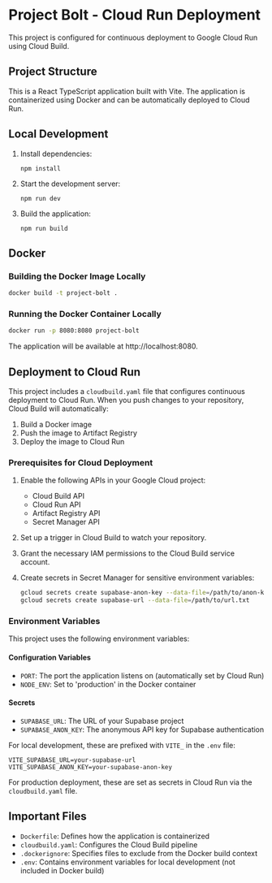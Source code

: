 # Project Bolt - Cloud Run Deployment

This project is configured for continuous deployment to Google Cloud Run using Cloud Build.

## Project Structure

This is a React TypeScript application built with Vite. The application is containerized using Docker and can be automatically deployed to Cloud Run.

## Local Development

1. Install dependencies:

   ```
   npm install
   ```

2. Start the development server:

   ```
   npm run dev
   ```

3. Build the application:
   ```
   npm run build
   ```

## Docker

### Building the Docker Image Locally

```bash
docker build -t project-bolt .
```

### Running the Docker Container Locally

```bash
docker run -p 8080:8080 project-bolt
```

The application will be available at http://localhost:8080.

## Deployment to Cloud Run

This project includes a `cloudbuild.yaml` file that configures continuous deployment to Cloud Run. When you push changes to your repository, Cloud Build will automatically:

1. Build a Docker image
2. Push the image to Artifact Registry
3. Deploy the image to Cloud Run

### Prerequisites for Cloud Deployment

1. Enable the following APIs in your Google Cloud project:

   - Cloud Build API
   - Cloud Run API
   - Artifact Registry API
   - Secret Manager API

2. Set up a trigger in Cloud Build to watch your repository.

3. Grant the necessary IAM permissions to the Cloud Build service account.

4. Create secrets in Secret Manager for sensitive environment variables:
   ```bash
   gcloud secrets create supabase-anon-key --data-file=/path/to/anon-key.txt
   gcloud secrets create supabase-url --data-file=/path/to/url.txt
   ```

### Environment Variables

This project uses the following environment variables:

#### Configuration Variables

- `PORT`: The port the application listens on (automatically set by Cloud Run)
- `NODE_ENV`: Set to 'production' in the Docker container

#### Secrets

- `SUPABASE_URL`: The URL of your Supabase project
- `SUPABASE_ANON_KEY`: The anonymous API key for Supabase authentication

For local development, these are prefixed with `VITE_` in the `.env` file:

```
VITE_SUPABASE_URL=your-supabase-url
VITE_SUPABASE_ANON_KEY=your-supabase-anon-key
```

For production deployment, these are set as secrets in Cloud Run via the `cloudbuild.yaml` file.

## Important Files

- `Dockerfile`: Defines how the application is containerized
- `cloudbuild.yaml`: Configures the Cloud Build pipeline
- `.dockerignore`: Specifies files to exclude from the Docker build context
- `.env`: Contains environment variables for local development (not included in Docker build)
